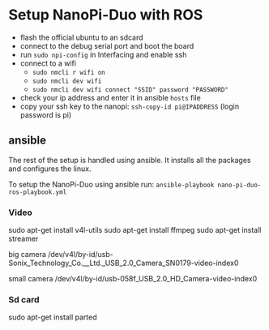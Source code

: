 # Setup NanoPi-Duo with ROS

- flash the official ubuntu to an sdcard
- connect to the debug serial port and boot the board
- run `sudo npi-config` in Interfacing and enable ssh
- connect to a wifi
    - `sudo nmcli r wifi on`
    - `sudo nmcli dev wifi`
    - `sudo nmcli dev wifi connect "SSID" password "PASSWORD"`
- check your ip address and enter it in ansible `hosts` file
- copy your ssh key to the nanopi: `ssh-copy-id pi@IPADDRESS` (login password is pi)

## ansible

The rest of the setup is handled using ansible. It installs all the packages and configures the linux.

To setup the NanoPi-Duo using ansible run:
`ansible-playbook nano-pi-duo-ros-playbook.yml`


### Video
sudo apt-get install v4l-utils
sudo apt-get install ffmpeg
sudo apt-get install streamer


big camera
/dev/v4l/by-id/usb-Sonix_Technology_Co.__Ltd._USB_2.0_Camera_SN0179-video-index0

small camera
/dev/v4l/by-id/usb-058f_USB_2.0_HD_Camera-video-index0


### Sd card
sudo apt-get install parted
